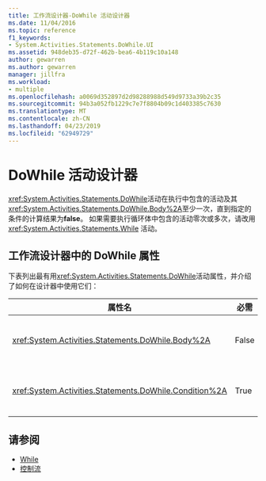 ```yaml
---
title: 工作流设计器-DoWhile 活动设计器
ms.date: 11/04/2016
ms.topic: reference
f1_keywords:
- System.Activities.Statements.DoWhile.UI
ms.assetid: 948deb35-d72f-462b-bea6-4b119c10a148
author: gewarren
ms.author: gewarren
manager: jillfra
ms.workload:
- multiple
ms.openlocfilehash: a0069d352897d2d98288988d549d9733a39b2c35
ms.sourcegitcommit: 94b3a052fb1229c7e7f8804b09c1d403385c7630
ms.translationtype: MT
ms.contentlocale: zh-CN
ms.lasthandoff: 04/23/2019
ms.locfileid: "62949729"
---
```

# <a name="dowhile-activity-designer"></a>DoWhile 活动设计器

<xref:System.Activities.Statements.DoWhile>活动在执行中包含的活动及其<xref:System.Activities.Statements.DoWhile.Body%2A>至少一次，直到指定的条件的计算结果为**false**。 如果需要执行循环体中包含的活动零次或多次，请改用 <xref:System.Activities.Statements.While> 活动。

## <a name="dowhile-properties-in-the-workflow-designer"></a>工作流设计器中的 DoWhile 属性

下表列出最有用<xref:System.Activities.Statements.DoWhile>活动属性，并介绍了如何在设计器中使用它们：

|属性名|必需|用法|
|-|--------------|-|
|<xref:System.Activities.Statements.DoWhile.Body%2A>|False|要执行该条件时的活动 **，则返回 true**。 若要添加<xref:System.Activities.Statements.DoWhile.Body%2A>活动，将活动从工具箱拖到拖**正文**框**DoWhile**带提示文本"此处放置活动"的活动设计器。|
|<xref:System.Activities.Statements.DoWhile.Condition%2A>|True|每次循环迭代后要计算的条件。 若要设置<xref:System.Activities.Statements.DoWhile.Condition%2A>，键入 Visual Basic 表达式**条件**框**DoWhile**活动设计器或在属性网格中。|

## <a name="see-also"></a>请参阅

- [While](../workflow-designer/while-activity-designer.md)
- [控制流](../workflow-designer/control-flow-activity-designers.md)